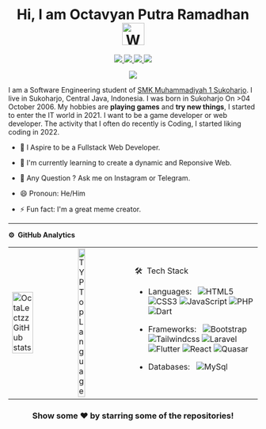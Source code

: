 
<!--![](https://github.com/imKashyap/imKashyap/blob/master/banner.png)-->
<p align="center"> <h1 align="center"> Hi, I am Octavyan Putra Ramadhan <img src="https://raw.githubusercontent.com/nixin72/nixin72/master/wave.gif" alt="Waving hand animated gif" height="45" width="45" /></h1> </p>
         
<p align="center">
<a href="https://www.facebook.com/octavyan.r"><img src="https://img.shields.io/badge/Facebook-1DA1F2?style=for-the-badge&logo=facebook&logoColor=white"/> </a>
<a href="https://www.instagram.com/octalectzz/"><img src="https://img.shields.io/badge/Instagram-E4405F?style=for-the-badge&logo=instagram&logoColor=white"/> </a>
<a href="https://mail.google.com/mail/u/0/#inbox?compose=CllgCJTNHCbJZmxsVhLjNPqHqhSndTFnDWVfKSHqFBSbHNhBvdrPszmLrqZLlkwCFhFSWBdbZlq"><img src="https://img.shields.io/badge/Gmail-D14836?style=for-the-badge&logo=gmail&logoColor=white"/> </a>
<a href="https://t.me/octalectzz"><img src="https://img.shields.io/badge/Telegram-3672d1?style=for-the-badge&logo=telegram&logoColor=white"/> </a>
</p>

<p align="center"> <img src="https://komarev.com/ghpvc/?username=OctaLectzz&label=Profile%20Visits&color=blue&style=plastic%22%20alt=%OctaLectzz" /> </p>

 <p>I am a Software Engineering student of <a href="https://smkmuh1-skh.sch.id/">SMK Muhammadiyah 1 Sukoharjo</a>. I live in Sukoharjo, Central Java, Indonesia. I was born in Sukoharjo On >04 October 2006. My hobbies are <b>playing games</b> and <b>try new things</b>, I started to enter the IT world in 2021. I want to be a game developer or web developer. The activity that I often do recently is Coding, I started liking coding in 2022.</p>

- 🔭 I Aspire to be a Fullstack Web Developer.

- 🌱 I'm currently learning to create a dynamic and Reponsive Web.

- 💬 Any Question ? Ask me on Instagram or Telegram.

- 😄 Pronoun: He/Him

- ⚡ Fun fact: I'm a great meme creator. 

***
**⚙️ &nbsp;GitHub Analytics**
<table style="width:100%">
  <tr>
    <td>
         <a href="http://www.github.com/OctaLectzz"><img width="60%" src="https://github-readme-stats.vercel.app/api?username=OctaLectzz&hide=&count_private=true&bg_color=0D1117&theme=react&hide_border=true&show_icons=true" alt="OctaLectzz GitHub stats"/></a>
    </td>
    <td>
         <a href="http://www.github.com/OctaLectzz"><img alt="TYP Top Language" width="38.25%" src="https://github-readme-stats.vercel.app/api/top-langs/?username=OctaLectzz&langs_count=10&count_private=true&layout=compact&theme=react&hide_border=true&bg_color=0D1117"/></a>
     </td>
    <td>
🛠 &nbsp;Tech Stack

- Languages: &nbsp;
  ![HTML5](https://img.shields.io/badge/-HTML5-E34F26?style=flat&logo=html5&logoColor=white)
  ![CSS3](https://img.shields.io/badge/-CSS3-1572B6?style=flat&logo=css3)
  ![JavaScript](https://img.shields.io/badge/-JavaScript-333333?style=flat&logo=javascript)
  ![PHP](https://img.shields.io/badge/-PHP-336791?style=flat&logo=Php)
  ![Dart](https://img.shields.io/badge/-dart-0175C2?style=flat&logo=dart&logoColor=white)

- Frameworks: &nbsp;
  ![Bootstrap](https://img.shields.io/badge/-Bootstrap-563D7C?style=flat&logo=bootstrap)
  ![Tailwindcss](https://img.shields.io/badge/-Tailwindcss-004fd6?style=flat&logo=tailwindcss&logoColor=skyblue)
  ![Laravel](https://img.shields.io/badge/-Laravel-c20000?style=flat&logo=Laravel)
  ![Flutter](https://img.shields.io/badge/-Flutter-02569B.svg?style=flat&logo=Flutter&logoColor=white)
  ![React](https://img.shields.io/badge/-react-20232a.svg?style=flat&logo=react&logoColor=%2361DAFB)
  ![Quasar](https://img.shields.io/badge/-Quasar-16B7FB?style=flat&logo=quasar&logoColor=black)

- Databases:  &nbsp;
  ![MySql](https://img.shields.io/badge/-MySql-333333?style=flat&logo=mysql)
    </td>
  </tr>
</table>

<div align="center">

### Show some ❤️ by starring some of the repositories!

</div>
